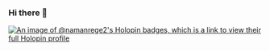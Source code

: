 ### Hi there 👋

<!--
**namanrege2/namanrege2** is a ✨ _special_ ✨ repository because its `README.md` (this file) appears on your GitHub profile.

Here are some ideas to get you started:

- 🔭 I’m currently working on ...
- 🌱 I’m currently learning ...
- 👯 I’m looking to collaborate on ...
- 🤔 I’m looking for help with ...
- 💬 Ask me about ...
- 📫 How to reach me: ...
- 😄 Pronouns: ...
- ⚡ Fun fact: ...
-->

[![An image of @namanrege2's Holopin badges, which is a link to view their full Holopin profile](https://holopin.me/namanrege2)](https://holopin.io/@namanrege2)
